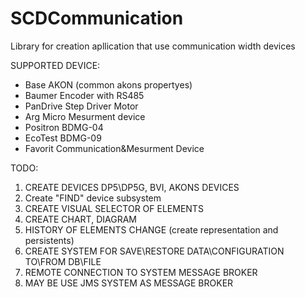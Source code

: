 # SCDCommunication
Library for creation apllication that use communication width devices

SUPPORTED DEVICE:
- Base AKON (common akons propertyes)
- Baumer Encoder with RS485
- PanDrive Step Driver Motor
- Arg Micro Mesurment device
- Positron BDMG-04
- EcoTest BDMG-09
- Favorit Communication&Mesurment Device


TODO:
1. CREATE DEVICES DP5\DP5G, BVI, AKONS DEVICES
2. Create "FIND" device subsystem
3. CREATE VISUAL SELECTOR OF ELEMENTS
4. CREATE CHART, DIAGRAM
5. HISTORY OF ELEMENTS CHANGE (create representation and persistents)
6. CREATE SYSTEM FOR SAVE\RESTORE DATA\CONFIGURATION TO\FROM DB\FILE
7. REMOTE CONNECTION TO SYSTEM MESSAGE BROKER
8. MAY BE USE JMS SYSTEM AS MESSAGE BROKER
